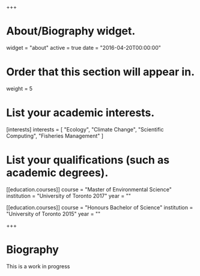 +++
# About/Biography widget.
widget = "about"
active = true
date = "2016-04-20T00:00:00"

# Order that this section will appear in.
weight = 5

# List your academic interests.
[interests]
  interests = [
    "Ecology",
    "Climate Change",
    "Scientific Computing",
    "Fisheries Management"
  ]

# List your qualifications (such as academic degrees).
[[education.courses]]
  course = "Master of Environmental Science"
  institution = "University of Toronto     2017"
  year = ""

[[education.courses]]
  course = "Honours Bachelor of Science"
  institution = "University of Toronto     2015"
  year = ""

+++

# Biography

This is a work in progress
